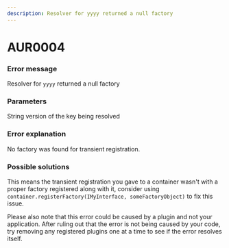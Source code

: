 ```yaml
---
description: Resolver for yyyy returned a null factory
---
```


# AUR0004

### **Error message**

Resolver for `yyyy` returned a null factory

### **Parameters**

String version of the key being resolved

### Error explanation

No factory was found for transient registration.

### Possible solutions

This means the transient registration you gave to a container wasn't with a proper factory registered along with it, consider using `container.registerFactory(IMyInterface, someFactoryObject)` to fix this issue.

Please also note that this error could be caused by a plugin and not your application. After ruling out that the error is not being caused by your code, try removing any registered plugins one at a time to see if the error resolves itself.
